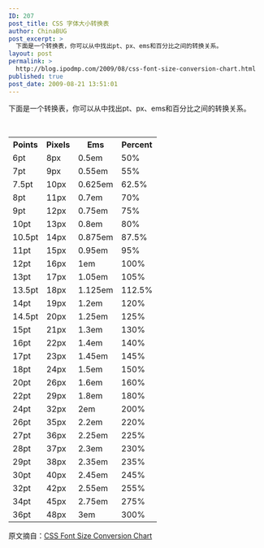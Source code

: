 ```yaml
---
ID: 207
post_title: CSS 字体大小转换表
author: ChinaBUG
post_excerpt: >
  下面是一个转换表，你可以从中找出pt、px、ems和百分比之间的转换关系。
layout: post
permalink: >
  http://blog.ipodmp.com/2009/08/css-font-size-conversion-chart.html
published: true
post_date: 2009-08-21 13:51:01
---
```

<div>
<div>下面是一个转换表，你可以从中找出pt、px、ems和百分比之间的转换关系。</div>
</div>
<div>

<span id="more-716"> </span>
<table border="0" cellspacing="0" cellpadding="5">
<tbody>
<tr>
<th>Points</th>
<th>Pixels</th>
<th>Ems</th>
<th>Percent</th>
</tr>
<tr>
<td>6pt</td>
<td>8px</td>
<td>0.5em</td>
<td>50%</td>
</tr>
<tr>
<td>7pt</td>
<td>9px</td>
<td>0.55em</td>
<td>55%</td>
</tr>
<tr>
<td>7.5pt</td>
<td>10px</td>
<td>0.625em</td>
<td>62.5%</td>
</tr>
<tr>
<td>8pt</td>
<td>11px</td>
<td>0.7em</td>
<td>70%</td>
</tr>
<tr>
<td>9pt</td>
<td>12px</td>
<td>0.75em</td>
<td>75%</td>
</tr>
<tr>
<td>10pt</td>
<td>13px</td>
<td>0.8em</td>
<td>80%</td>
</tr>
<tr>
<td>10.5pt</td>
<td>14px</td>
<td>0.875em</td>
<td>87.5%</td>
</tr>
<tr>
<td>11pt</td>
<td>15px</td>
<td>0.95em</td>
<td>95%</td>
</tr>
<tr>
<td>12pt</td>
<td>16px</td>
<td>1em</td>
<td>100%</td>
</tr>
<tr>
<td>13pt</td>
<td>17px</td>
<td>1.05em</td>
<td>105%</td>
</tr>
<tr>
<td>13.5pt</td>
<td>18px</td>
<td>1.125em</td>
<td>112.5%</td>
</tr>
<tr>
<td>14pt</td>
<td>19px</td>
<td>1.2em</td>
<td>120%</td>
</tr>
<tr>
<td>14.5pt</td>
<td>20px</td>
<td>1.25em</td>
<td>125%</td>
</tr>
<tr>
<td>15pt</td>
<td>21px</td>
<td>1.3em</td>
<td>130%</td>
</tr>
<tr>
<td>16pt</td>
<td>22px</td>
<td>1.4em</td>
<td>140%</td>
</tr>
<tr>
<td>17pt</td>
<td>23px</td>
<td>1.45em</td>
<td>145%</td>
</tr>
<tr>
<td>18pt</td>
<td>24px</td>
<td>1.5em</td>
<td>150%</td>
</tr>
<tr>
<td>20pt</td>
<td>26px</td>
<td>1.6em</td>
<td>160%</td>
</tr>
<tr>
<td>22pt</td>
<td>29px</td>
<td>1.8em</td>
<td>180%</td>
</tr>
<tr>
<td>24pt</td>
<td>32px</td>
<td>2em</td>
<td>200%</td>
</tr>
<tr>
<td>26pt</td>
<td>35px</td>
<td>2.2em</td>
<td>220%</td>
</tr>
<tr>
<td>27pt</td>
<td>36px</td>
<td>2.25em</td>
<td>225%</td>
</tr>
<tr>
<td>28pt</td>
<td>37px</td>
<td>2.3em</td>
<td>230%</td>
</tr>
<tr>
<td>29pt</td>
<td>38px</td>
<td>2.35em</td>
<td>235%</td>
</tr>
<tr>
<td>30pt</td>
<td>40px</td>
<td>2.45em</td>
<td>245%</td>
</tr>
<tr>
<td>32pt</td>
<td>42px</td>
<td>2.55em</td>
<td>255%</td>
</tr>
<tr>
<td>34pt</td>
<td>45px</td>
<td>2.75em</td>
<td>275%</td>
</tr>
<tr>
<td>36pt</td>
<td>48px</td>
<td>3em</td>
<td>300%</td>
</tr>
</tbody></table>
原文摘自：<a href="http://www.devirtuoso.com/2009/07/css-font-size-conversion-chart/" target="_blank">CSS Font Size Conversion Chart</a></div>